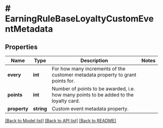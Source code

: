 # # EarningRuleBaseLoyaltyCustomEventMetadata

## Properties

Name | Type | Description | Notes
------------ | ------------- | ------------- | -------------
**every** | **int** | For how many increments of the customer metadata property to grant points for. |
**points** | **int** | Number of points to be awarded, i.e. how many points to be added to the loyalty card. |
**property** | **string** | Custom event metadata property. |

[[Back to Model list]](../../README.md#models) [[Back to API list]](../../README.md#endpoints) [[Back to README]](../../README.md)
